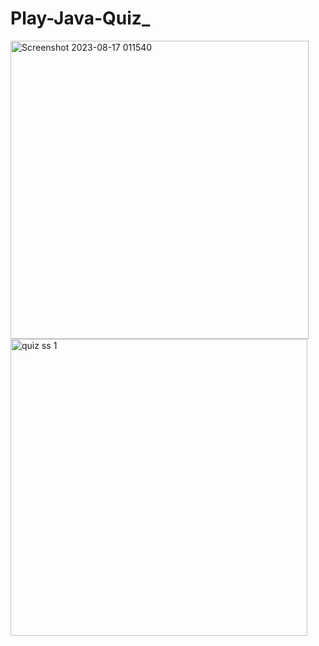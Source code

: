 # Play-Java-Quiz_


<img width="477" alt="Screenshot 2023-08-17 011540" src="https://github.com/Sunita1008/Play-Java-Quiz_/assets/110041267/b197ab9b-0509-4a20-b684-aec6dd0f3797">

<img width="475" alt="quiz ss 1" src="https://github.com/Sunita1008/Play-Java-Quiz_/assets/110041267/1b900068-aee0-4f78-874d-0b5b76e016fa">
